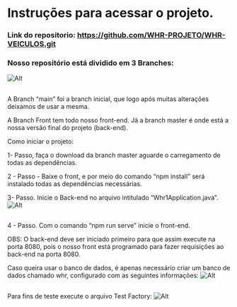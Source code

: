 # Instruções para acessar o projeto.

### Link do repositorio: https://github.com/WHR-PROJETO/WHR-VEICULOS.git

### Nosso repositório está dividido em 3 Branches:
![Alt](https://lh3.googleusercontent.com/Rl1LKJwTZDuyRWzdsSl3Hdvq6A8BwpswNw0AjaSLxhxqy9IycJ4oZngb6inN2A5x8PlDIspnjzfTc9yrOIxP-Al_ZYb_4L3ZAU1do69shjAZhBC3hGGrCXDr7GVEmvm8bzjj3fnK-IFfQbsqUp6ix-6ieQ00VV6GNUHyW0DC5rXFNQS_tXjcLfVLnZCehZtglYGA1QSFA0dPfkON9Jmq4EX1FENq4FE8T5oskDfln29pFnP9zAVDDd6T1XbWLpuZtM0NICH0CJddbXtXvftAYB5A-xE8Zj5yCPrR4jfidr_xpTMAyhQ-BlJcZL2lVK2mDWCA_Bzc2JfEl6CU8_Emr-N8lS3wgXbCJz9oes6E7X26XG46m-BkCdgYsRqqZVdeWklW-fy-0o6vAXrrNv0yrWF3oWc-s7zjFnHD6vUTiYOFrpydcTn89bROhbg7pAXSi9jjo8rVbdfI9kldu0gtMgsdu64Mj38dEUdfz6lzcJe1u6ZcMqkGAjyPKRSnHCMIetm9L6s4IoNP8OVcKjjNISWv-iHKXRzMFdiHKzlqtOcagL2CvhS_ohWs-01lamU_SJ6TrvargAz2ldRREoy_29EkPJ16e5Tx6xMIgwWhSyuJXy9yLwrnI53V2yV6ylffWnLBdRNu6uIScEmSQkbBknLawxlNBHb1-VOss5clgjBoCXkuPaMyqYMHakpv7OLrkyORuFuIRtKhpa2wFzpcJRe4wOS_WCvtiACsJsu6JrVBUp0OlG33xZajzq14VoB15sU6sBpHpUrs-kJieXlalH3Fuea83L7JWSGi13BekgPFEDCGIdFXyhYeOf-iFncXtKVEYtlV6uTOrCyUPoMBtgWPAWWuz8Ni1ulzG4tpEE7WjexTE-CLWGuQab_qEe9tjyRjGEMQzlBVyLBVfGNhYIutqZHnW2RFn_8gZVSx57yvSyP3Ie-CzFm7pzUeFsng7bE12go0E0ldy6yauqdbymTkEc5lJHwKxRgm_-qJ5UhEyY6x79o0Nm7-cfGP8LEPiBCaYQl9ywFarn-LXoi3=w296-h138-no?authuser=0)
##

A Branch “main” foi a branch inicial, que logo após muitas alterações deixamos de usar a mesma.


A Branch Front tem todo nosso front-end.
Já a branch master é onde está a nossa versão final do projeto (back-end).


Como iniciar o projeto:

1- Passo, faça o  download da branch master aguarde o carregamento de todas as dependências.

2 - Passo - Baixe o front, e por meio do comando “npm install” será instalado todas as dependências necessárias.

3- Passo. Inicie o Back-end no arquivo intitulado “Whr1Application.java”.
![Alt](https://lh3.googleusercontent.com/blTQ-qnvV8LnG5wDWZts3iQYHZwADSTlX4cOwzlQiLNgN49wBhMbzqran6l1VUPnNiEDoHprwQREuERNodoWrlQ9jIejECn6iqwlN7ixee8VE_tuQOFpTEcn0RAXdWS9fTG-JKzEKiOLBey_JByLkjV6XeHG04FB5wZj_KObHXeZBjhkZTWNUuXJgCCTlTItnngHeFC2rcnHxdMbqpNyEPoL_vG7s7Y66CtTsx42N6JVzMnwRVBeAFp996hswccpRFKGGmFvZC67SUHvKKUJfd0qELqEbkfTgQNVm5SNEEwXoEFC-kmaw3yLtNZENlxbUQfc93hPKw6GWR7t4p0JjgWNok5OB-u3TOJ9yeD7iaMSSBy5f0s6uwCciBQKag2s2ynKYNFi-SAAuMbpumvcZGPouVND9TqKjYP3kwxIHhHGaBa8ngKjxx5R-OXhoqZ4jzCzEiCp-YhJpyY9fjtC-DSpP1M2P1Fw-0w1hyMdRcJsftT9jAy7GonBgdvWBKUSop59coTDY0y5E-LiIe95XtqK0kYY2H3omEiSwa8stsyNn0HTfrf75kvnQX6zO5xgE5hHznN9xgkMkYwN1tPt3WRttIP8gWI8eNLOkONmMjxGg4yrIwR0qoM-uii354nCImBgCLtPGJ8slV_kiITuULdv2QbGG_TH3q0C3NtytXF0cg79Bw-n9flMKiu1qSKYcFjTzdv-KNQ2HjpuFr5I_ke7NI8FwBHLdRr5-7QIiKzNkgGi6UIkRrwKBvU0SCLXqstAEBTmWqJa5-4WulNgpdPG61Q-9vaj3qNKzcoPelP7VP2oQs6Sv8g0mfSXzoiY8M3lL-4JMbKuj6M4O8RP0r6H-qJP7KKuYSQ5ONbT443g14udepH9aKuT5kVp_U7N1CtleAQJvxH1onpOp_li7QOSrVWmFXtirY6LnY_1-6itmErrUpuvaY8wwUoa34Cv-4ak-7bdKOKMqBvBHZ7Boa-3gWf3dbmQVWU4D9DknA0Vn3vmdC65kbi1mBqDn726Jro9NZAXslxOBqvd44ZW=w416-h82-no?authuser=0)
##
4 - Passo. Com o comando “npm run serve” inicie o front-end.

OBS: O back-end deve ser iniciado primeiro para que assim execute na porta 8080, pois o nosso front está programado para fazer requisições ao back-end na porta 8080.






Caso queira usar o banco de dados, é apenas necessário criar um banco de dados chamado whr, configurado com as seguintes informações:
![Alt](https://lh3.googleusercontent.com/ypW0WRsRAiHoca3Y8urZ3YRCGfG0vf8Nyv-NT-A7dW3klwhKInsdvvKJQhMV7JzVFYEJGA-LXhouWvY_ipZO4tXkNE4kv-mQZKN_Oxaw1csZLjD0p_nZe1jvzb1mmK5tJOyyh9rDQZvxlVz4VHmSczk9AYlE-cbjTUzmXAvgjSzfmlqtUQNJm3Zc9hekZRykhdMHm9lkN2iuVXii-m_7369Ot2TP19-uUQa7ijxbiKJE_vM2nmOzN8cDWngHcIIigR8F8EGQ2yD13iY8OVnLBPUpxeF4e9JTLaaphGKNhBHx9IzAJMluVggvKQCAowkZ0aMUi_ZpUoncmV3qMiAUqz372KP-QGljY-B5RbQszn0ZI0yEon7RSvnIQvKWKrzd9UHk33X3N3Z7q6uaFe2vHHAuaLTesC0mVJAYKgsWBtldA_0-Nvg2IJcOcXM_GyoYohTz8pDMRIA13-Ahla1_FtFhLMi8pSjm_27EsGb7LFylB83eqQRwBEZPeyPaHEec4LaDQZhOITrAKADu7e_z1O0TJsIXhxUhJVvvWmf5clAsVlZyLG7bS200Fg9cgUswf3jpECc4QkdkwuZvBznttN1gs-ItykuMI4ITFx5ZEi9sT39K6zPqArzDX_teKZ0UmoLvmiSis_-NzVvNtiQYfRwkgxovlOALcXPckP5UHJ4m8b8bCIFo7xFxGzWpHijW3HuLdb7FLHAafJBfjMyeSXyv98Ya8SoMsZRnQxK46U0GJzlvLnxkldYA3tkjZ2SU7LRx7I6OBAPvSVvy-FUtXdCHkIFZzPn1aXYXvKWcw6iekHG6fasO2XUrQpI53aJ-Rjmhkt7a1yWVotreL4WPjs9EuGfsF8NRfgjVv2efizVBp8ITD_7pZgWLlA8jXLKxEEAQKzvy3algjGd4Krf9CMR05tfXPMoNb3IhTnZr4xwWVG1Qk7ysqz2hLk3WuGZiSLiLgYCIRSSp5ffiHNnGGVRPigpuJ3CKTNjktT4onhNAVIEzUngZTcobYm07RO_g7N0aCPX3yeNkRhVI6I5H=w872-h111-no?authuser=0)
##
Para fins de teste execute o arquivo Test Factory:
![Alt](https://lh3.googleusercontent.com/NX1qX2dUsVFU3CLPQBb30sdv8l8gBg45edAeKjcGcMzbizVFRTvyuQasgtQ0SwoSvLhwRzOkt1gy_qiP8gMLjbhI69wH48K_Y4J36Zcu8tsUE0MhlUjPp6Fp5KTM4nrmv_TfvbqF6Rnaa-SQd-qWHRG7dKFFC49GuH_nyiGFtZflC42ijkitqF9Bx1nqW6GBc0M-6LLJXDqIcGGFbz3rDCQnmAabvs5l-dreJ7ZsUmXzcFNdg0CXVrOnr7sfHOous44j9E4Tzex9mnYVKJjTZ13DpMh0S8DZQuBmM225_ixpe0u2xRP-cnUqb8tJpkAk6t-OPEf_Ovh4PcHsEYz6wEXzyqNHYNmZa3wsCyn5e8cuOt9Md0qYHR9JWS2G_Qsr3VilpuV0odt88fpo38erXyXR89OnSlbBHJnRMtHd4rUnQBrGKBT3YpzHoz2kbNdqL_yA8IgsKx26FJuy2oHPEgv4TnGYFgCMWi9_3WgCSCxDs8gQuM_IWRZH1h0Fb_fyaGAqvIRsw0ft0EQggaylJfbmLSthGTxgRGsueeFAQ3MPV5-pcC1RAOS4eOfMip-Jys0YkMXC3XFNSbeCfUNAzY4wyHG4Yl9s0_LxiZF5a0-3NkBdQjw_6Pdzxem6iEMV4cvGiI_mbAIUH3M2f8sFWqMmAnWrCUYmPxeYGeC_--T-NuELMgGT4pTd7w564POq3V_8MnMwKCWgSFyzA_FxTaxUt62bc3zROdE4HbUS5WaHZL1nMFGJV7BEasGufXjehiELKcnwrwy0U8o03wmyk5g1JDgszZgaXQkP2JGJy5F49Sq1MzhIW7E91Tc0IMit1KxlJ_wGwPHhXS_C7hv78fIMTzNx5CvEaMgRtX32ZS9v2J45dg9tI6r_9edMXz2tJpsr1wdQ-fLvBiGuwHDfLjP8b9mI08UjpFQVHCNdaLCGgww2tIR5d-3GlAJkvhQ78e12FhRtNsfJD13r6RlVeGrGoG1SjLWMcBNInIJx3s2vi8xnzWBkFBJmzKaWV61MCBxCfuxC9KMgg6SBkztJ=w375-h314-no?authuser=0)
##
